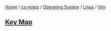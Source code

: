 [Home](https://mengxianbin.github.io) /
[cs-notes](https://mengxianbin.github.io/cs-notes/site) /
[Operating System](https://mengxianbin.github.io/cs-notes/site/Operating%20System) /
[Linux](https://mengxianbin.github.io/cs-notes/site/Operating%20System/Linux) /
[Vim](https://mengxianbin.github.io/cs-notes/site/Operating%20System/Linux/Vim)

## [Key Map](https://mengxianbin.github.io/cs-notes/site/Operating%20System/Linux/Vim/Key%20Map)
